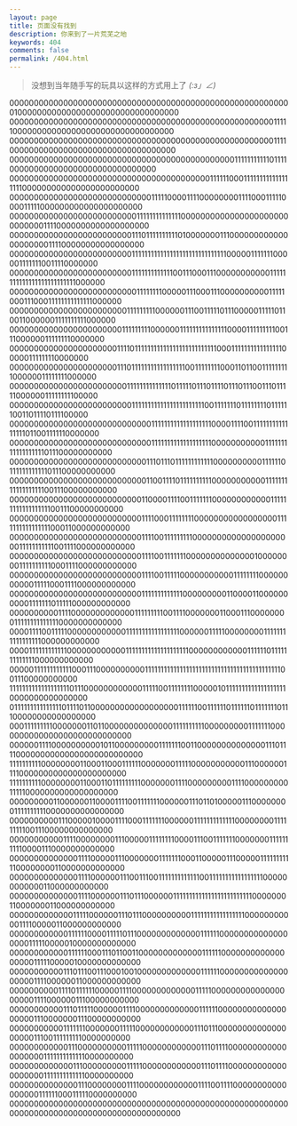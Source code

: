 ```yaml
---
layout: page
title: 页面没有找到
description: 你来到了一片荒芜之地
keywords: 404
comments: false
permalink: /404.html
---
```


> 没想到当年随手写的玩具以这样的方式用上了 _(:з」∠)_

00000000000000000000000000000000000000000000000000000000001000000000000000000000000000000000
00000000000000000000000000000000000000000000000000000011111000000000000000000000000000000000
00000000000000000000000000000000000000000000000000000011110000000000000000000000000000000000
00000000000000000000000000000000000000000000001111111111101111000000000000000000000000000000
00000000000000000000000000000000000000000111111000111111111111111111000000000000000000000000
00000000000000000000000000000111110000111100000000111100011111000011111000000000000000000000
00000000000000000000000000111111111111110000000000000000000000000000011110000000000000000000
00000000000000000000000001110111111111101000000011100000000000000000000111100000000000000000
00000000000000000000000001111111111111111111111111111110000011111110000011111110011110000000
00000000000000000000000001111111111111001110001110000000000011111111111111111111111111000000
00000000000000000000000000111111110000011100011100000000001111100011100011111111111111000000
00000000000000000000000011111111100000011100111110111000001111101100110000001111111111000000
00000000000000000000000111111111000000111111111111111000011111111100111000000111111110000000
00000000000000000000001111011111111111111111111111111000111111111111111100000111111110000000
00000000000000000000001110111111111111111110011111111000110110011111111100000011111111000000
00000000000000000000000011111111111111011111011101111011101110011101111100000011111111100000
00000000000000000000000001111111111111111111111100111111101111111101111110011011110111100000
00000000000000000000000000000111111111111111111100001111001111111111111111011001111110000000
00000000000000000000000000000111111111111111111100000000000111111111111111111011100000000000
00000000000000000000000000001110111011111111111100000000001111110111111111111011100000000000
00000000000000000000000000001100111101111111111000000000001111111111111111110011100000000000
00000000000000000000000000011000011110011111110000000000001111111111111111110011100000000000
00000000000000000000000000011110001111111100000000000000000111111111111111100011000000000000
00000000000000000000000000011110011111111100000000000000000000011111111111001111000000000000
00000000000000000000000000011110011111110000000000000010000000011111111110001111000000000000
00000000000000000000000000011110011111000000000001111111100000000000111110001111000000000000
00000000000000000000000000011111111111110000000001100001100000000001111111011111000000000000
00000000001111000000000000011111111100111100000001100011100000000111111111111110000000000000
00001111001111100000000000011111111111111111000000111110000000011111111111111111000000000000
00001111111111110000000000001111111111111111111100000000000011111101111111111111000000000000
00000111111111111000111000000000011111111111111111111111111111111111111111110011100000000000
11111111111111111110111000000000000111110011111111000001011111111111111111110000000000000000
01111111111111110111101100000000000000000011111100111111011111101111111011100000000000000000
00011111111100000001101100000000000000111111111100000000011111110000000000000000000000000000
00000011110000000000101100000000011111110011000000000000001110111100000000000000000000000000
11111111110000000011000110001111110000000111110000000000011100000011110000000000000000000000
11111111110000000011000110111111111000000011110000000001111000000000111110000000000000000000
00000000011000000110000111100111111100000011101101000001110000000011111111110000000000000000
00000000001110000010000111100011111110000001111111111111000000001111111110011100000000000000
00000000000111100000000111000001111111100001110011111110000000111111111100001110000000000000
00000000000000111100000111000000011111110001100000111000001111111111100000000110000000000000
00000000000000111100000011100111001111111111111001111111111111111100000000000011000000000000
00000000000000111100000011101110000001111111111111111111111111000000011000000011000000000000
00000000000001111100000011101110000000000111111111111111110000000000011110000011000000000000
00000000000011111100001111101110000000000000111111000000000000000000111110000010000000000000
00000000000011111100011101100110000000000000111111000000000000000000111110000010000000000000
00000000000111011100111000100100000000000001111110000000000000000000111100000011000000000000
00000000001111011111100000111100000000000001111100000000000000000000111100000011100000000000
00000000000111011111000000111100000000000001111110000000000000000000111000000011100000000000
00000000000111111100000001111100000000000011101110000000000000000000111001111111110000000000
00000000000011100000000001111100000000000011101111000000000000000000011111111111110000000000
00000000000001110000000001111100000000000011101111000000000000000000011111111111110000000000
00000000000000111000000001111000000000000111100111100000000000000000111111000111110000000000
00000000000000000000000000000000000000000000000000000000000000000000000000000000000000000000
